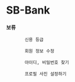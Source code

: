 # SB-Bank

**보류** 
           
           신용 등급

           회원 정보 수정

           아이디, 비밀번호 찾기

           프로필 사진 설정하기
           
